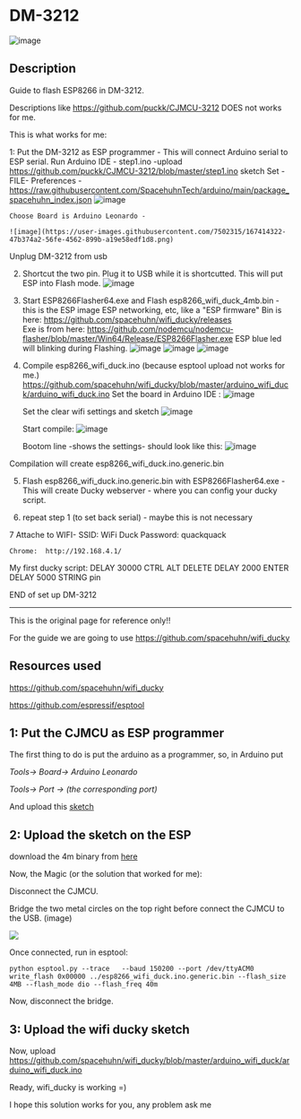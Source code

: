 
# DM-3212

![image](https://user-images.githubusercontent.com/7502315/167411267-cb019812-e536-4b50-885d-2c4ccfe00244.png)


## Description 

Guide to flash ESP8266 in DM-3212. 

Descriptions like https://github.com/puckk/CJMCU-3212 DOES not works for me.

This is what works for me:


1: Put the DM-3212 as ESP programmer  -  This will connect Arduino serial to ESP serial.
    Run Arduino IDE -  step1.ino -upload https://github.com/puckk/CJMCU-3212/blob/master/step1.ino sketch 
    Set -FILE- Preferences - https://raw.githubusercontent.com/SpacehuhnTech/arduino/main/package_spacehuhn_index.json
    ![image](https://user-images.githubusercontent.com/7502315/167414866-57b22952-0794-4bd2-9701-8bb8c6404a92.png)

    Choose Board is Arduino Leonardo - 
        
    ![image](https://user-images.githubusercontent.com/7502315/167414322-47b374a2-56fe-4562-899b-a19e58edf1d8.png)


Unplug DM-3212 from usb

2. Shortcut the two pin. Plug it to USB while it is shortcutted. This will put ESP into Flash mode. 
    ![image](https://user-images.githubusercontent.com/7502315/167409876-4c3b91f8-1589-4791-81d2-dd999f3e6391.png)


3. Start ESP8266Flasher64.exe and Flash esp8266_wifi_duck_4mb.bin - this is the ESP image ESP networking, etc, like a "ESP firmware"
    Bin is here: https://github.com/spacehuhn/wifi_ducky/releases   
    Exe is from here: https://github.com/nodemcu/nodemcu-flasher/blob/master/Win64/Release/ESP8266Flasher.exe
    ESP blue led will blinking during Flashing.
    ![image](https://user-images.githubusercontent.com/7502315/167412778-79dc01eb-5bbd-4845-ad6e-89dfd2727b94.png)
    ![image](https://user-images.githubusercontent.com/7502315/167412846-e7c253d7-67c3-421e-8e2a-7ac3c9f5ccfb.png)
    ![image](https://user-images.githubusercontent.com/7502315/167413382-a39dc490-737a-4bb0-a334-1d03f1d45ab7.png)

    
4. Compile esp8266_wifi_duck.ino  (because esptool upload not works for me.)
    https://github.com/spacehuhn/wifi_ducky/blob/master/arduino_wifi_duck/arduino_wifi_duck.ino
    Set the board in Arduino IDE :
    ![image](https://user-images.githubusercontent.com/7502315/167409991-3e7b4fa8-1381-4090-8bf1-247619dc83d2.png)

    Set the clear wifi settings and sketch
    ![image](https://user-images.githubusercontent.com/7502315/167410257-53aafbaf-62c6-42de-a0c9-cc124e1e28dc.png)

    Start compile:
    ![image](https://user-images.githubusercontent.com/7502315/167410290-6b3f8dae-d86f-4fbd-b542-4ea04e71cd84.png)
    
    Bootom line -shows the settings- should look like this:
    ![image](https://user-images.githubusercontent.com/7502315/167415730-29d081c3-7bca-4734-8240-faadc31e2fd6.png)


Compilation will create esp8266_wifi_duck.ino.generic.bin 

5. Flash esp8266_wifi_duck.ino.generic.bin with ESP8266Flasher64.exe  - This will create Ducky webserver - 
    where you can config your ducky script.

6. repeat step 1 (to set back serial) - maybe this is not necessary

7 Attache to WIFI- SSID: WiFi Duck
    Password: quackquack

    Chrome:  http://192.168.4.1/ 

My first ducky script:
DELAY 30000
CTRL   ALT   DELETE
DELAY 2000
ENTER
DELAY 5000
STRING pin




END of set up DM-3212 


---------------------------------------------------------------------------------------------------------

This is the original page for reference only!!

For the guide we are going to use https://github.com/spacehuhn/wifi_ducky 

## Resources used

https://github.com/spacehuhn/wifi_ducky

https://github.com/espressif/esptool


## 1: Put the CJMCU as ESP programmer

The first thing to do is put the arduino as a programmer, so, in Arduino put 

  *Tools-> Board-> Arduino Leonardo*

  *Tools-> Port -> (the corresponding port)*

And upload this [sketch](https://github.com/puckk/CJMCU-3212/blob/master/step1.ino)


## 2: Upload the sketch on the ESP

download the 4m binary from [here](https://github.com/spacehuhn/wifi_ducky/releases)

Now, the Magic (or the solution that worked for me):

Disconnect the CJMCU.

Bridge the two metal circles on the top right before connect the CJMCU to the USB. (image)

![](https://i.imgur.com/5ght4Uu.jpg)

Once connected, run in esptool:

```
python esptool.py --trace   --baud 150200 --port /dev/ttyACM0 write_flash 0x00000 ../esp8266_wifi_duck.ino.generic.bin --flash_size 4MB --flash_mode dio --flash_freq 40m
```

Now, disconnect the bridge.


## 3: Upload the wifi ducky sketch

Now, upload https://github.com/spacehuhn/wifi_ducky/blob/master/arduino_wifi_duck/arduino_wifi_duck.ino

Ready, wifi_ducky is working =)

I hope this solution works for you, any problem ask me
